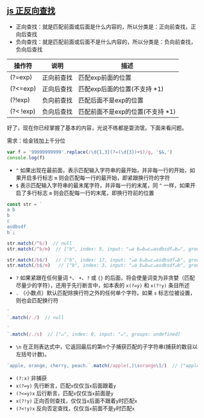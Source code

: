 
## [js 正反向查找](https://www.cnblogs.com/wuxianqiang/p/10559192.html)

- 正向查找：就是匹配前面或后面是什么内容的，所以分类是：正向前查找，正向后查找
- 负向查找：就是匹配前面或后面不是什么内容的，所以分类是：负向前查找，负向后查找
 
|操作符	|说明|	描述|
|--|--|--|
|(?=exp)	|正向前查找|	匹配exp前面的位置|
|(?<=exp)	|正向后查找|	匹配exp后面的位置(不支持 *1)|
|(?!exp)	|负向前查找|	匹配后面不是exp的位置|
|(?< !exp)	|负向后查找|	匹配前面不是exp的位置(不支持 *1)|

好了，现在你已经掌握了基本的内容，光说不练都是耍流氓，下面来看问题。

需求：给金钱加上千分位
```js
var f = '99999999999'.replace(/\d{1,3}(?=(\d{3})+$)/g, '$&,')
console.log(f)
```

- `^` 如果出现在最前面，表示匹配输入字符串的最开始，并非每一行的开始，如果开启多行标志 `m` 则会匹配每一行的最开始，即紧跟换行符的字符
- `$` 表示匹配输入字符串的最末尾字符，并非每一行的末尾，同 `^` 一样，如果开启了多行标志 `m` 则会匹配每一行的末尾，即换行符前的位置
```js
const str = `
a b
b
c
asdbsdf
b`;

str.match(/^b/)  // null
str.match(/^b/m)  // ["b", index: 5, input: "↵a b↵b↵c↵asdbsdf↵b↵", groups: undefined]

str.match(/b$/)   // ["b", index: 17, input: "↵a b↵b↵c↵asdbsdf↵b", groups: undefined]
str.match(/b$/m)   // ["b", index: 3, input: "↵a b↵b↵c↵asdbsdf↵b", groups: undefined]
```

- `?` 如果紧跟在任何量词 `*`、 `+`、`?` 或 `{}` 的后面，将会使量词变为非贪婪（匹配尽量少的字符），还用于先行断言中，如本表的 `x(?=y)` 和 `x(?!y)` 条目所述
- `.` （小数点）默认匹配除换行符之外的任何单个字符。如果 `s` 标志位被设置，则也会匹配换行符

```js
`
`.match(/./)  // null

`
`.match(/./s)  // ["↵", index: 0, input: "↵", groups: undefined]
```

- `\n` 在正则表达式中，它返回最后的第n个子捕获匹配的子字符串(捕获的数目以左括号计数)。
```js
`apple, orange, cherry, peach.`.match(/apple(,)\sorange\1/)  // ["apple, orange,", ",", index: 0, input: "apple, orange, cherry, peach.", groups: undefined]
```

- `(?:x)` 非捕获
- `x(?=y)` 先行断言，匹配`x`仅仅当`x`后面跟着`y`
- `(?<=y)x` 后行断言，匹配`x`仅仅当`x`前面是`y`
- `x(?!y)` 正向否则查找，仅仅当`x`后面不跟着`y`时匹配`x`
- `(?<!y)x` 反向否定查找，仅仅当`x`前面不是`y`时匹配`x`